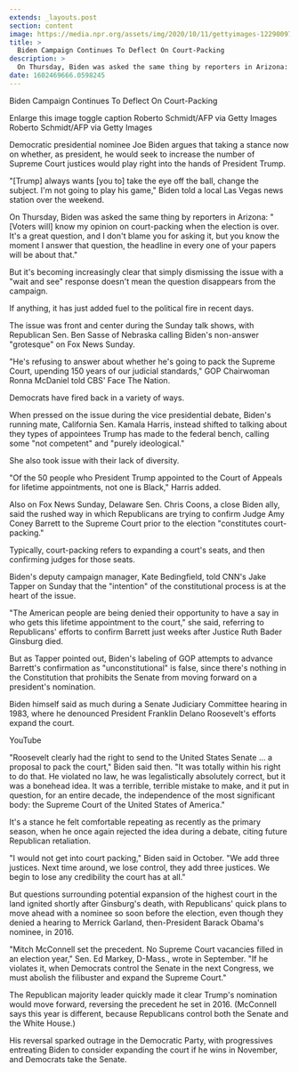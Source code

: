 ```yaml
--- 
extends: _layouts.post 
section: content 
image: https://media.npr.org/assets/img/2020/10/11/gettyimages-1229009797_wide-cb8f6f18fd1009f612ff6894ee474db62de8f186.jpg?s=1400 
title: > 
  Biden Campaign Continues To Deflect On Court-Packing 
description: > 
  On Thursday, Biden was asked the same thing by reporters in Arizona: "[Voters will] know my opinion on court-packing when the election is over."He's refusing to answer about whether he's going to pack the Supreme Court, upending 150 years of our judicial standards," GOP Chairwoman Ronna McDaniel told CBS' Face The Nation.YouTube"Roosevelt clearly had the right to send to the United States Senate ... a proposal to pack the court," Biden said then.No Supreme Court vacancies filled in an election year," Sen. Ed Markey, D-Mass., wrote in September."If he violates it, when Democrats control the Senate in the next Congress, we must abolish the filibuster and expand the Supreme Court." 
date: 1602469666.0598245 
--- 
```

Biden Campaign Continues To Deflect On Court-Packing

Enlarge this image toggle caption Roberto Schmidt/AFP via Getty Images Roberto Schmidt/AFP via Getty Images

Democratic presidential nominee Joe Biden argues that taking a stance now on whether, as president, he would seek to increase the number of Supreme Court justices would play right into the hands of President Trump.

"[Trump] always wants [you to] take the eye off the ball, change the subject. I'm not going to play his game," Biden told a local Las Vegas news station over the weekend.

On Thursday, Biden was asked the same thing by reporters in Arizona: "[Voters will] know my opinion on court-packing when the election is over. It's a great question, and I don't blame you for asking it, but you know the moment I answer that question, the headline in every one of your papers will be about that."

But it's becoming increasingly clear that simply dismissing the issue with a "wait and see" response doesn't mean the question disappears from the campaign.

If anything, it has just added fuel to the political fire in recent days.

The issue was front and center during the Sunday talk shows, with Republican Sen. Ben Sasse of Nebraska calling Biden's non-answer "grotesque" on Fox News Sunday.

"He's refusing to answer about whether he's going to pack the Supreme Court, upending 150 years of our judicial standards," GOP Chairwoman Ronna McDaniel told CBS' Face The Nation.

Democrats have fired back in a variety of ways.

When pressed on the issue during the vice presidential debate, Biden's running mate, California Sen. Kamala Harris, instead shifted to talking about they types of appointees Trump has made to the federal bench, calling some "not competent" and "purely ideological."

She also took issue with their lack of diversity.

"Of the 50 people who President Trump appointed to the Court of Appeals for lifetime appointments, not one is Black," Harris added.

Also on Fox News Sunday, Delaware Sen. Chris Coons, a close Biden ally, said the rushed way in which Republicans are trying to confirm Judge Amy Coney Barrett to the Supreme Court prior to the election "constitutes court-packing."

Typically, court-packing refers to expanding a court's seats, and then confirming judges for those seats.

Biden's deputy campaign manager, Kate Bedingfield, told CNN's Jake Tapper on Sunday that the "intention" of the constitutional process is at the heart of the issue.

"The American people are being denied their opportunity to have a say in who gets this lifetime appointment to the court," she said, referring to Republicans' efforts to confirm Barrett just weeks after Justice Ruth Bader Ginsburg died.

But as Tapper pointed out, Biden's labeling of GOP attempts to advance Barrett's confirmation as "unconstitutional" is false, since there's nothing in the Constitution that prohibits the Senate from moving forward on a president's nomination.

Biden himself said as much during a Senate Judiciary Committee hearing in 1983, where he denounced President Franklin Delano Roosevelt's efforts expand the court.

YouTube

"Roosevelt clearly had the right to send to the United States Senate ... a proposal to pack the court," Biden said then. "It was totally within his right to do that. He violated no law, he was legalistically absolutely correct, but it was a bonehead idea. It was a terrible, terrible mistake to make, and it put in question, for an entire decade, the independence of the most significant body: the Supreme Court of the United States of America."

It's a stance he felt comfortable repeating as recently as the primary season, when he once again rejected the idea during a debate, citing future Republican retaliation.

"I would not get into court packing," Biden said in October. "We add three justices. Next time around, we lose control, they add three justices. We begin to lose any credibility the court has at all."

But questions surrounding potential expansion of the highest court in the land ignited shortly after Ginsburg's death, with Republicans' quick plans to move ahead with a nominee so soon before the election, even though they denied a hearing to Merrick Garland, then-President Barack Obama's nominee, in 2016.

"Mitch McConnell set the precedent. No Supreme Court vacancies filled in an election year," Sen. Ed Markey, D-Mass., wrote in September. "If he violates it, when Democrats control the Senate in the next Congress, we must abolish the filibuster and expand the Supreme Court."

The Republican majority leader quickly made it clear Trump's nomination would move forward, reversing the precedent he set in 2016. (McConnell says this year is different, because Republicans control both the Senate and the White House.)

His reversal sparked outrage in the Democratic Party, with progressives entreating Biden to consider expanding the court if he wins in November, and Democrats take the Senate.